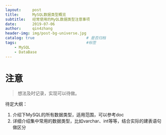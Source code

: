 ```yaml
---
layout:     post
title:      MySQL数据类型概览
subtitle:   经常使用的MyQL数据类型注意事项
date:       2019-07-06
author:     qin4zhang
header-img: img/post-bg-universe.jpg 
catalog: true 						# 是否归档
tags:								#标签
    - MySQL
    - DataBase
---
```

# 注意
> 想法及时记录，实现可以待做。

待定大纲：
1. 介绍下MySQL的所有数据类型，适用范围，可以参考doc
2. 详细介绍集中常用的数据类型，比如varchar、int等等，结合实际的建表语句做区分